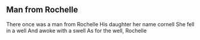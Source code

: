 Man from Rochelle
---
There once was a man from Rochelle
His daughter her name cornell
She fell in a well
And awoke with a swell
As for the well, Rochelle
